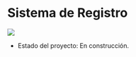<h1> Sistema de Registro</h1>

   <p align="left">
   <img src="https://img.shields.io/badge/STATUS-EN%20DESAROLLO-green">
   </p>
   
   
- Estado del proyecto: En construcción.
